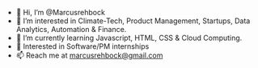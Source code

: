 - 👋 Hi, I’m @Marcusrehbock
- 👀 I’m interested in Climate-Tech, Product Management, Startups, Data Analytics, Automation & Finance.
- 🌱 I’m currently learning Javascript, HTML, CSS & Cloud Computing. 
- 💞️ Interested in Software/PM internships
- 📫 Reach me at marcusrehbock@gmail.com

<!---
Marcusrehbock/Marcusrehbock is a ✨ special ✨ repository because its `README.md` (this file) appears on your GitHub profile.
You can click the Preview link to take a look at your changes.
--->
